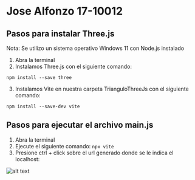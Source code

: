 # Jose Alfonzo 17-10012
## Pasos para instalar Three.js 

Nota: Se utilizo un sistema operativo Windows 11 con Node.js instalado

1) Abra la terminal
2) Instalamos Three.js con el siguiente comando:

```npm install --save three```

3) Instalamos Vite en nuestra carpeta TrianguloThreeJs con el siguiente comando:

```npm install --save-dev vite``` 

## Pasos para ejecutar el archivo main.js

1) Abra la terminal
2) Ejecute el siguiente comando:
```npx vite```
3) Presione ctrl + click sobre el url generado donde se le indica el localhost:

![alt text](image.png)
